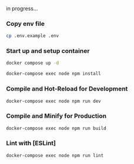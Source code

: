 in progress...

### Copy env file

```sh
cp .env.example .env
```

### Start up and setup container

```sh
docker compose up -d
```

```sh
docker-compose exec node npm install
```

### Compile and Hot-Reload for Development

```sh
docker-compose exec node npm run dev
```

### Compile and Minify for Production

```sh
docker-compose exec node npm run build
```

### Lint with [ESLint]

```sh
docker-compose exec node npm run lint
```
